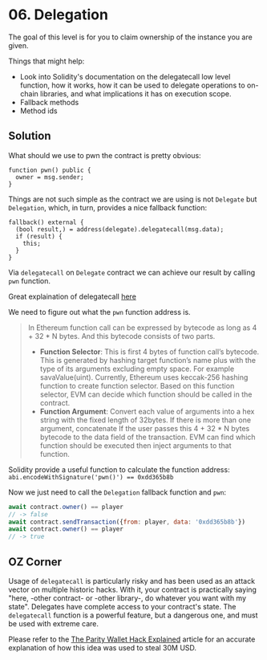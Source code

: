 # 06. Delegation

The goal of this level is for you to claim ownership of the instance you are given.

Things that might help:

- Look into Solidity's documentation on the delegatecall low level function, how it works, how it can be used to delegate operations to on-chain libraries, and what implications it has on execution scope.
- Fallback methods
- Method ids

## Solution

What should we use to pwn the contract is pretty obvious:

```solidity
function pwn() public {
  owner = msg.sender;
}
```

Things are not such simple as the contract we are using is not `Delegate` but `Delegation`, which, in turn, provides a nice fallback function:

```solidity
fallback() external {
  (bool result,) = address(delegate).delegatecall(msg.data);
  if (result) {
    this;
  }
}
```

Via `delegatecall` on `Delegate` contract we can achieve our result by calling `pwn` function.
  
Great explaination of delegatecall [here](https://medium.com/coinmonks/delegatecall-calling-another-contract-function-in-solidity-b579f804178c)

We need to figure out what the `pwn` function address is. 

> In Ethereum function call can be expressed by bytecode as long as 4 + 32 * N bytes. And this bytecode consists of two parts.
> - **Function Selector**: This is first 4 bytes of function call’s bytecode. This is generated by hashing target function’s name plus with the type of its arguments excluding empty space. For example savaValue(uint). Currently, Ethereum uses keccak-256 hashing function to create function selector. Based on this function selector, EVM can decide which function should be called in the contract.
> - **Function Argument**: Convert each value of arguments into a hex string with the fixed length of 32bytes. If there is more than one argument, concatenate
> If the user passes this 4 + 32 * N bytes bytecode to the data field of the transaction. EVM can find which function should be executed then inject arguments to that function.

Solidity provide a useful function to calculate the function address: `abi.encodeWithSignature('pwn()') == 0xdd365b8b`

Now we just need to call the `Delegation` fallback function and `pwn`:

```javascript
await contract.owner() == player
// -> false
await contract.sendTransaction({from: player, data: '0xdd365b8b'})
await contract.owner() == player
// -> true
```

## OZ Corner

Usage of `delegatecall` is particularly risky and has been used as an attack vector on multiple historic hacks. With it, your contract is practically saying "here, -other contract- or -other library-, do whatever you want with my state". Delegates have complete access to your contract's state. The `delegatecall` function is a powerful feature, but a dangerous one, and must be used with extreme care.

Please refer to the [The Parity Wallet Hack Explained](https://blog.openzeppelin.com/on-the-parity-wallet-multisig-hack-405a8c12e8f7) article for an accurate explanation of how this idea was used to steal 30M USD.

